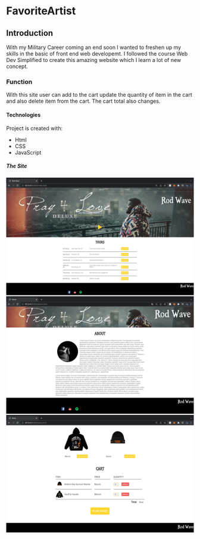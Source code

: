 # FavoriteArtist

## Introduction 

With my Military Career coming an end soon I wanted to freshen up my skills in the basic of front end web developemt. I followed the course Web Dev Simplified to create this amazing website which I learn a lot of new concept.

### Function
With this site user can add to the cart update the quantity of item in the cart and also delete item from the cart. The cart total also changes.

#### Technologies
Project is created with:
* Html
* CSS
* JavaScript

##### The Site

![HomePage](images/RodwaveHomePage.png)
![AboutPage](images/rodwaveAboutPage.png)
![StorePage](images/rodwaveStorePage.png)

